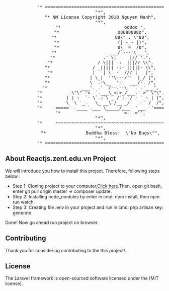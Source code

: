 <pre align="center">
            "* =========================================================",
            "*",
            "* NM License Copyright 2018 Nguyen Manh",
            "*",
            "*                       _oo0oo_",
            "*                      o8888888o",
            "*                      88\" . \"88",
            "*                      (| -_- |)",
            "*                      0\  =  /0",
            "*                    ___/`---'\___",
            "*                  .' \|     |// '.",
            "*                 / \|||  :  |||// \\",
            "*                / _||||| -:- |||||- \\",
            "*               |   | \  -  /// |   |",
            "*               | \_|  ''\---/''  |_/ |",
            "*               \  .-\__  '-'  ___/-. /",
            "*             ___'. .'  /--.--\  `. .'___",
            "*          .\"\" '<  `.___\_<|>_/___.' >' \"\".",
            "*         | | :  `- \`.;`\ _ /`;.`/ - ` : | |",
            "*         \  \ `_.   \_ __\ /__ _/   .-` /  /",
            "*     =====`-.____`.___ \_____/___.-`___.-'=====",
            "*                       `=---='",
            "*",
            "*     ~~~~~~~~~~~~~~~~~~~~~~~~~~~~~~~~~~~~~~~~~~~",
            "*",
            "*               Buddha Bless:  \"No Bugs\"",
            "*",
            "* =========================================================="
</pre>

## About Reactjs.zent.edu.vn Project 

We will introduce you how to install this project. Therefore, following steps below :

- Step 1: Cloning project to your computer,[Click here](https://bitbucket.org/zentgroupdev/reactjs.zent.edu.vn/src/master/).Then, open git bash, enter git pull origin master => composer update.
- Step 2: Installing node_modules by enter in cmd: npm install, then npm run watch.
- Step 3: Creating file .env in your project and run in cmd: php artisan key: generate.

Done! Now go ahead run project on browser.

## Contributing

Thank you for considering contributing to the this project!.


## License

The Laravel framework is open-sourced software licensed under the [MIT license].
